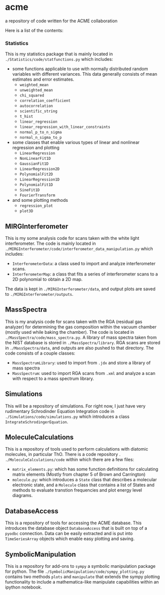 # acme
a repository of code written for the ACME collaboration

Here is a list of the contents:

### Statistics

This is my statistics package that is mainly located in `./Statistics/code/statfunctions.py` which includes:
- some functions applicable to use with normally distributed random variables with different variances. This data generally consists of mean estimates and error estimates.
  - `weighted_mean`
  - `unweighted_mean`
  - `chi_squared`
  - `correlation_coefficient`
  - `autocorrelation`
  - `scientific_string`
  - `t_hist`
  - `linear_regression`
  - `linear_regression_with_linear_constraints`
  - `normal_p_to_n_sigma`
  - `normal_n_sigma_to_p`
- some classes that enable various types of linear and nonlinear regression and plotting
  - `LinearRegression`
  - `NonLinearFit1D`
  - `GaussianFit1D`
  - `LinearRegression2D`
  - `PolynomialFit2D`
  - `LinearRegression1D`
  - `PolynomialFit1D`
  - `SineFit1D`
  - `FourierTransform`
- and some plotting methods
  - `regression_plot`
  - `plot3D`

## MIRGInterferometer

This is my some analysis code for scans taken with the white light interferometer. The code is mainly located in `./MIRGInterferometer/code/interferometer_data_manipulation.py` which includes:

- `InterferometerData`: a class used to import and analyze interferometer scans.
- `InterferometerMap`: a class that fits a series of interferometer scans to a 2D polynomial to obtain a 2D map.

The data is kept in `./MIRGInterferometer/data`, and output plots are saved to `./MIRGInterferometer/outputs`.

## MassSpectra

This is my analysis code for scans taken with the RGA (residual gas analyzer) for determining the gas composition within the vacuum chamber (mostly used while baking the chamber). The code is located in `./MassSpectra/code/mass_spectra.py`. A library of mass spectra taken from the NIST database is stored in `./MassSpectra/library`. RGA scans are stored in `./MassSpectra/data`, and outputs are also pushed to that directory. The code consists of a couple classes:

- `MassSpectrumLibrary`: used to import from `.jdx` and store a library of mass spectra
- `MassSpectrum`: used to import RGA scans from `.xml` and analyze a scan with respect to a mass spectrum library.

## Simulations

This will be a repository of simulations. For right now, I just have very rudimentary Schrodinder Equation Integration code in `./Simulations/code/simulations.py` which introduces a class `IntegrateSchrodingerEquation`.

## MoleculeCalculations

This is a repository of tools used to perform calculations with diatomic molecules, in particular ThO. There is a code repository . `./MoleculeCalculations/code` within which there are a few files:

- `matrix_elements.py`: which has some function definitions for calculating matrix elements (Mostly from chapter 5 of Brown and Carrington)
- `molecule.py`: which introduces a `State` class that describes a molecular electronic state, and a `Molecule` class that contains a list of States and methods to evaluate transtion frequencies and plot energy level diagrams.

## DatabaseAccess

This is a repository of tools for accessing the ACME database. This introduces the database object `DatabaseAccess` that is built on top of a `pyodbc` connection. Data can be easily extracted and is put into `TimeSeriesArray` objects which enable easy plotting and saving.

## SymbolicManipulation

This is a repository for add-ons to `sympy` a symbolic manipulation package for python. The file `./SymbolicManipulation/code/sympy_plotting.py` contains two methods `plots` and `manipulate` that extends the sympy plotting functionality to include a mathematica-like manipulate capabilities within an ipython notebook.

